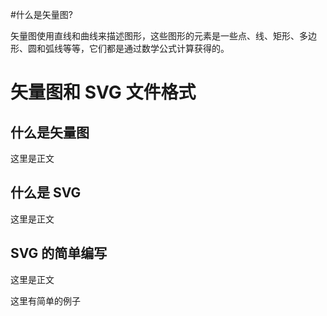 #什么是矢量图?

矢量图使用直线和曲线来描述图形，这些图形的元素是一些点、线、矩形、多边形、圆和弧线等等，它们都是通过数学公式计算获得的。

# 矢量图和 SVG 文件格式

## 什么是矢量图

这里是正文

## 什么是 SVG

这里是正文

## SVG 的简单编写

这里是正文 


  这里有简单的例子
  

